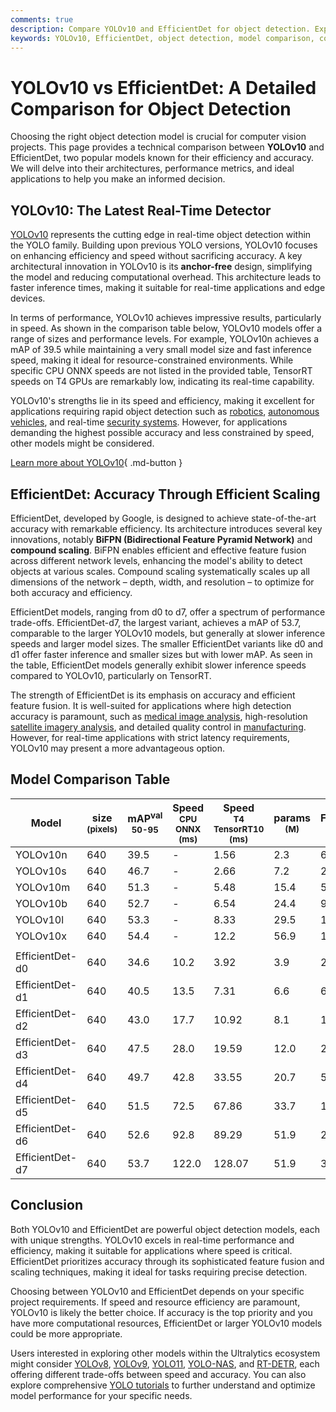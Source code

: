 ```yaml
---
comments: true
description: Compare YOLOv10 and EfficientDet for object detection. Explore architecture, performance, and applications to make the best choice for your project.
keywords: YOLOv10, EfficientDet, object detection, model comparison, computer vision, YOLO models, real-time detection, accurate detection
---
```


# YOLOv10 vs EfficientDet: A Detailed Comparison for Object Detection

Choosing the right object detection model is crucial for computer vision projects. This page provides a technical comparison between **YOLOv10** and EfficientDet, two popular models known for their efficiency and accuracy. We will delve into their architectures, performance metrics, and ideal applications to help you make an informed decision.

<script async src="https://cdn.jsdelivr.net/npm/chart.js@3.9.1/dist/chart.min.js"></script>
<script defer src="../../javascript/benchmark.js"></script>

<canvas id="modelComparisonChart" width="1024" height="400" active-models='["YOLOv10", "EfficientDet"]'></canvas>

## YOLOv10: The Latest Real-Time Detector

[YOLOv10](https://docs.ultralytics.com/models/yolov10/) represents the cutting edge in real-time object detection within the YOLO family. Building upon previous YOLO versions, YOLOv10 focuses on enhancing efficiency and speed without sacrificing accuracy. A key architectural innovation in YOLOv10 is its **anchor-free** design, simplifying the model and reducing computational overhead. This architecture leads to faster inference times, making it suitable for real-time applications and edge devices.

In terms of performance, YOLOv10 achieves impressive results, particularly in speed. As shown in the comparison table below, YOLOv10 models offer a range of sizes and performance levels. For example, YOLOv10n achieves a mAP of 39.5 while maintaining a very small model size and fast inference speed, making it ideal for resource-constrained environments. While specific CPU ONNX speeds are not listed in the provided table, TensorRT speeds on T4 GPUs are remarkably low, indicating its real-time capability.

YOLOv10's strengths lie in its speed and efficiency, making it excellent for applications requiring rapid object detection such as [robotics](https://www.ultralytics.com/glossary/robotics), [autonomous vehicles](https://www.ultralytics.com/solutions/ai-in-self-driving), and real-time [security systems](https://www.ultralytics.com/blog/security-alarm-system-projects-with-ultralytics-yolov8). However, for applications demanding the highest possible accuracy and less constrained by speed, other models might be considered.

[Learn more about YOLOv10](https://docs.ultralytics.com/models/yolov10/){ .md-button }

## EfficientDet: Accuracy Through Efficient Scaling

EfficientDet, developed by Google, is designed to achieve state-of-the-art accuracy with remarkable efficiency. Its architecture introduces several key innovations, notably **BiFPN (Bidirectional Feature Pyramid Network)** and **compound scaling**. BiFPN enables efficient and effective feature fusion across different network levels, enhancing the model's ability to detect objects at various scales. Compound scaling systematically scales up all dimensions of the network – depth, width, and resolution – to optimize for both accuracy and efficiency.

EfficientDet models, ranging from d0 to d7, offer a spectrum of performance trade-offs. EfficientDet-d7, the largest variant, achieves a mAP of 53.7, comparable to the larger YOLOv10 models, but generally at slower inference speeds and larger model sizes. The smaller EfficientDet variants like d0 and d1 offer faster inference and smaller sizes but with lower mAP. As seen in the table, EfficientDet models generally exhibit slower inference speeds compared to YOLOv10, particularly on TensorRT.

The strength of EfficientDet is its emphasis on accuracy and efficient feature fusion. It is well-suited for applications where high detection accuracy is paramount, such as [medical image analysis](https://www.ultralytics.com/glossary/medical-image-analysis), high-resolution [satellite imagery analysis](https://www.ultralytics.com/blog/using-computer-vision-to-analyse-satellite-imagery), and detailed quality control in [manufacturing](https://www.ultralytics.com/solutions/ai-in-manufacturing). However, for real-time applications with strict latency requirements, YOLOv10 may present a more advantageous option.

## Model Comparison Table

| Model           | size<br><sup>(pixels) | mAP<sup>val<br>50-95 | Speed<br><sup>CPU ONNX<br>(ms) | Speed<br><sup>T4 TensorRT10<br>(ms) | params<br><sup>(M) | FLOPs<br><sup>(B) |
| --------------- | --------------------- | -------------------- | ------------------------------ | ----------------------------------- | ------------------ | ----------------- |
| YOLOv10n        | 640                   | 39.5                 | -                              | 1.56                                | 2.3                | 6.7               |
| YOLOv10s        | 640                   | 46.7                 | -                              | 2.66                                | 7.2                | 21.6              |
| YOLOv10m        | 640                   | 51.3                 | -                              | 5.48                                | 15.4               | 59.1              |
| YOLOv10b        | 640                   | 52.7                 | -                              | 6.54                                | 24.4               | 92.0              |
| YOLOv10l        | 640                   | 53.3                 | -                              | 8.33                                | 29.5               | 120.3             |
| YOLOv10x        | 640                   | 54.4                 | -                              | 12.2                                | 56.9               | 160.4             |
|                 |                       |                      |                                |                                     |                    |                   |
| EfficientDet-d0 | 640                   | 34.6                 | 10.2                           | 3.92                                | 3.9                | 2.54              |
| EfficientDet-d1 | 640                   | 40.5                 | 13.5                           | 7.31                                | 6.6                | 6.1               |
| EfficientDet-d2 | 640                   | 43.0                 | 17.7                           | 10.92                               | 8.1                | 11.0              |
| EfficientDet-d3 | 640                   | 47.5                 | 28.0                           | 19.59                               | 12.0               | 24.9              |
| EfficientDet-d4 | 640                   | 49.7                 | 42.8                           | 33.55                               | 20.7               | 55.2              |
| EfficientDet-d5 | 640                   | 51.5                 | 72.5                           | 67.86                               | 33.7               | 130.0             |
| EfficientDet-d6 | 640                   | 52.6                 | 92.8                           | 89.29                               | 51.9               | 226.0             |
| EfficientDet-d7 | 640                   | 53.7                 | 122.0                          | 128.07                              | 51.9               | 325.0             |

## Conclusion

Both YOLOv10 and EfficientDet are powerful object detection models, each with unique strengths. YOLOv10 excels in real-time performance and efficiency, making it suitable for applications where speed is critical. EfficientDet prioritizes accuracy through its sophisticated feature fusion and scaling techniques, making it ideal for tasks requiring precise detection.

Choosing between YOLOv10 and EfficientDet depends on your specific project requirements. If speed and resource efficiency are paramount, YOLOv10 is likely the better choice. If accuracy is the top priority and you have more computational resources, EfficientDet or larger YOLOv10 models could be more appropriate.

Users interested in exploring other models within the Ultralytics ecosystem might consider [YOLOv8](https://docs.ultralytics.com/models/yolov8/), [YOLOv9](https://docs.ultralytics.com/models/yolov9/), [YOLO11](https://docs.ultralytics.com/models/yolo11/), [YOLO-NAS](https://docs.ultralytics.com/models/yolo-nas/), and [RT-DETR](https://docs.ultralytics.com/models/rtdetr/), each offering different trade-offs between speed and accuracy. You can also explore comprehensive [YOLO tutorials](https://docs.ultralytics.com/guides/) to further understand and optimize model performance for your specific needs.